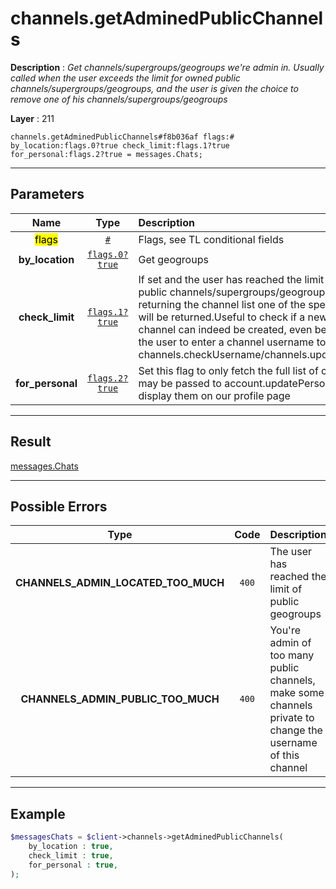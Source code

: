 # channels.getAdminedPublicChannels

**Description** : *Get channels/supergroups/geogroups we&#039;re admin in\. Usually called when the user exceeds the limit for owned public channels/supergroups/geogroups, and the user is given the choice to remove one of his channels/supergroups/geogroups*

**Layer** : 211

```tl
channels.getAdminedPublicChannels#f8b036af flags:# by_location:flags.0?true check_limit:flags.1?true for_personal:flags.2?true = messages.Chats;
```

---

## Parameters

| Name | Type | Description |
| :---: | :---: | :--- |
| <mark>flags</mark> | [`#`](type/#) | Flags, see TL conditional fields |
| **by_location** | [`flags.0?true`](type/true) | Get geogroups |
| **check_limit** | [`flags.1?true`](type/true) | If set and the user has reached the limit of owned public channels/supergroups/geogroups, instead of returning the channel list one of the specified errors will be returned.Useful to check if a new public channel can indeed be created, even before asking the user to enter a channel username to use in channels.checkUsername/channels.updateUsername |
| **for_personal** | [`flags.2?true`](type/true) | Set this flag to only fetch the full list of channels that may be passed to account.updatePersonalChannel to display them on our profile page |

---

## Result

[messages.Chats](type/messages.Chats)

---

## Possible Errors

| Type | Code | Description |
| :---: | :---: | :--- |
| **CHANNELS_ADMIN_LOCATED_TOO_MUCH** | `400` | The user has reached the limit of public geogroups |
| **CHANNELS_ADMIN_PUBLIC_TOO_MUCH** | `400` | You're admin of too many public channels, make some channels private to change the username of this channel |

---

## Example

```php
$messagesChats = $client->channels->getAdminedPublicChannels(
	by_location : true,
	check_limit : true,
	for_personal : true,
);
```